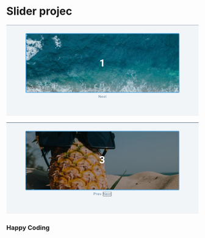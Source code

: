 # Slider projec


![alt text](<Screenshot 2024-02-25 152650.png>) 


![alt text](<Screenshot 2024-02-25 152635.png>)


### Happy Coding